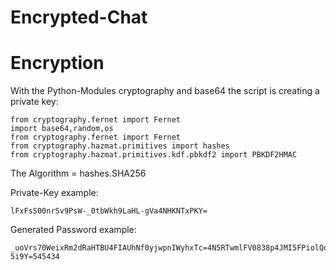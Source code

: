 # Encrypted-Chat

# Encryption

With the Python-Modules cryptography and base64 the script is creating a private key:

    from cryptography.fernet import Fernet
    import base64,random,os
    from cryptography.fernet import Fernet
    from cryptography.hazmat.primitives import hashes
    from cryptography.hazmat.primitives.kdf.pbkdf2 import PBKDF2HMAC

The Algorithm = hashes.SHA256

Private-Key example: 

    lFxFsS00nrSv9PsW-_0tbWkh9LaHL-gVa4NHKNTxPKY=
    
Generated Password example:

    _uoVrs70WeixRm2dRaHTBU4FIAUhNf0yjwpnIWyhxTc=4N5RTwmlFV0838p4JMI5FPiolQo9nbthywuCDo-5i9Y=545434
